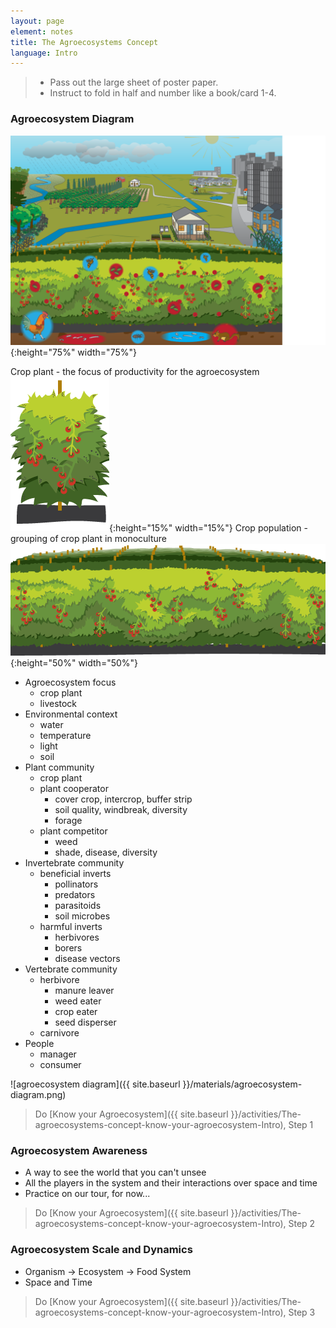 ```yaml
---
layout: page
element: notes
title: The Agroecosystems Concept
language: Intro
---
```


> - Pass out the large sheet of poster paper.
> - Instruct to fold in half and number like a book/card 1-4.

### Agroecosystem Diagram

![Whole_AE](diagram-images/agroecosystem-highlights.png){:height="75%" width="75%"}

Crop plant - the focus of productivity for the agroecosystem
![crop](diagram-images/single-tomato-plant.png){:height="15%" width="15%"}
Crop population - grouping of crop plant in monoculture
![population](diagram-images/tomatoes.png){:height="50%" width="50%"}

- Agroecosystem focus
   - crop plant
   - livestock
- Environmental context
   - water
   - temperature
   - light
   - soil
- Plant community
   - crop plant
   - plant cooperator
      - cover crop, intercrop, buffer strip
      - soil quality, windbreak, diversity
      - forage
   - plant competitor
      - weed
      - shade, disease, diversity
- Invertebrate community
   - beneficial inverts
      - pollinators
      - predators
      - parasitoids
      - soil microbes
   - harmful inverts
      - herbivores
      - borers
      - disease vectors
- Vertebrate community
   - herbivore
      - manure leaver
      - weed eater
      - crop eater
      - seed disperser
   - carnivore
- People
   - manager
   - consumer

![agroecosystem diagram]({{ site.baseurl }}/materials/agroecosystem-diagram.png)

> Do [Know your Agroecosystem]({{ site.baseurl }}/activities/The-agroecosystems-concept-know-your-agroecosystem-Intro), Step 1

### Agroecosystem Awareness

- A way to see the world that you can't unsee
- All the players in the system and their interactions over space and time
- Practice on our tour, for now...

> Do [Know your Agroecosystem]({{ site.baseurl }}/activities/The-agroecosystems-concept-know-your-agroecosystem-Intro), Step 2

### Agroecosystem Scale and Dynamics

- Organism -> Ecosystem -> Food System
- Space and Time

> Do [Know your Agroecosystem]({{ site.baseurl }}/activities/The-agroecosystems-concept-know-your-agroecosystem-Intro), Step 3
